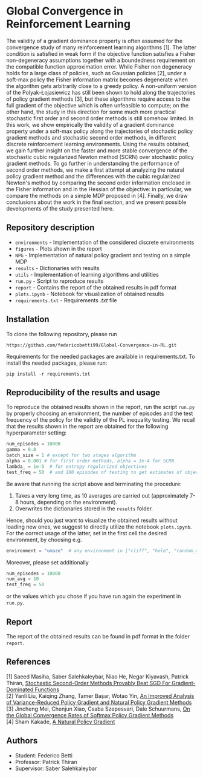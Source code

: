 # Global Convergence in Reinforcement Learning
The validity of a gradient dominance property is often assumed for the convergence study of many reinforcement learning algorithms [1]. The latter condition is satisfied in weak form if the objective function satisfies a Fisher non-degeneracy assumptions together with a boundedness requirement on the compatible function approximation error. While Fisher non degeneracy holds for a large class of policies, such as Gaussian policies [2], under a soft-max policy the Fisher information matrix becomes degenerate when the algorithm gets arbitrarily close to a greedy policy. A non-uniform version of the Polyak-Łojasiewicz has still been shown to hold along the trajectories of policy gradient methods [3], but these algorithms require access to the full gradient of the objective which is often unfeasible to compute; on the other hand, the study in this direction for some much more practical stochastic first order and second order methods is still somehow limited. In this work, we show empirically the validity of a gradient dominance property under a soft-max policy along the trajectories of stochastic policy gradient methods and stochastic second order methods, in different discrete reinforcement learning environments. Using the results obtained, we gain further insight on the faster and more stable convergence of the stochastic cubic regularized Newton method (SCRN) over stochastic policy gradient methods. To go further in understanding the performance of second order methods, we make a first attempt at analyzing the natural policy gradient method and the differences with the cubic regularized Newton's method by comparing the second order information enclosed in the Fisher information and in the Hessian of the objective: in particular, we compare the methods on a simple MDP proposed in [4]. Finally, we draw conclusions about the work in the final section, and we present possible developments of the study presented here.

## Repository description
- `environments` - Implementation of the considered discrete environments
- `figures` - Plots shown in the report
- `NPG` - Implementation of natural policy gradient and testing on a simple MDP
- `results` - Dictionaries with results
- `utils` - Implementation of learning algorithms and utilities
- `run.py` - Script to reproduce results
- `report` - Contains the report of the obtained results in pdf format
- `plots.ipynb` - Notebook for visualization of obtained results
- `requirements.txt` - Requirements _.txt_ file

## Installation
To clone the following repository, please run
```
https://github.com/federicobetti99/Global-Convergence-in-RL.git
```
Requirements for the needed packages are available in requirements.txt. To install the needed packages, please run:
```
pip install -r requirements.txt
```

## Reproducibility of the results and usage
To reproduce the obtained results shown in the report, run the script `run.py`
by properly choosing an environment, the number of episodes and the test frequency
of the policy for the validity of the PL inequality testing.
We recall that the results shown in the report are obtained for the following
hyperparameter setting:
```python
num_episodes = 10000
gamma = 0.8
batch_size = 1 # except for two stages algorithm
alpha = 0.001 # for first order methods, alpha = 1e-4 for SCRN
lambda_ = 1e-5  # for entropy regularized objectives
test_freq = 50  # and 100 episodes of testing to get estimates of objective and gradient
```
Be aware that running the script above and terminating the procedure:
1. Takes a very long time, as 10 averages are carried out (approximately 7-8 hours, depending on the environment).
2. Overwrites the dictionaries stored in the `results` folder.

Hence, should you just want to visualize the obtained results without loading new ones,
we suggest to directly utilize the notebook `plots.ipynb`.
For the correct usage of the latter, set in the first cell the desired
environment, by choosing e.g.
```python
environment = "umaze"  # any environment in ["cliff", "hole", "random_maze", "umaze"]
```
Moreover, please set additionally
```python
num_episodes = 10000
num_avg = 10
test_freq = 50
```
or the values which you chose if you have run again the experiment in `run.py`.

## Report
The report of the obtained results can be found in pdf format in the folder `report`.

## References
[1] Saeed Masiha, Saber Salehkaleybar, Niao He, Negar Kiyavash, Patrick Thiran, [Stochastic Second-Order Methods Provably Beat SGD For Gradient-Dominated Functions](https://arxiv.org/abs/2205.12856) <br />
[2] Yanli Liu, Kaiqing Zhang, Tamer Başar, Wotao Yin, [An Improved Analysis of Variance-Reduced Policy Gradient and Natural Policy Gradient Methods](https://arxiv.org/abs/2211.07937) <br />
[3] Jincheng Mei, Chenjun Xiao, Csaba Szepesvari, Dale Schuurmans, [On the Global Convergence Rates of Softmax Policy Gradient Methods](https://arxiv.org/abs/2005.06392) <br />
[4] Sham Kakade, [A Natural Policy Gradient](https://papers.nips.cc/paper/2001/hash/4b86abe48d358ecf194c56c69108433e-Abstract.html) <br />

## Authors
- Student: Federico Betti
- Professor: Patrick Thiran
- Supervisor: Saber Salehkaleybar
